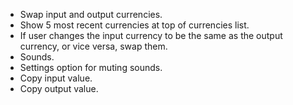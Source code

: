 - Swap input and output currencies.
- Show 5 most recent currencies at top of currencies list.
- If user changes the input currency to be the same as the output currency, or vice versa, swap them.
- Sounds.
- Settings option for muting sounds.
- Copy input value.
- Copy output value.
